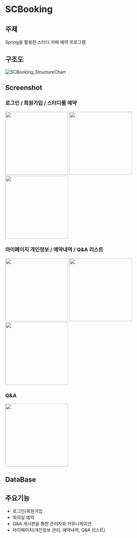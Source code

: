 # SCBooking

## 주제
Spring을 활용한 스터디 카페 예약 프로그램

## 구조도
![SCBooking_StructureChart](https://user-images.githubusercontent.com/39545165/62020147-afc04880-b1fc-11e9-9ab0-83b646039482.JPG)

## Screenshot

### 로그인 / 회원가입 / 스터디룸 예약
<div>
  <img width="200" src="https://user-images.githubusercontent.com/39545165/63235376-17096f80-c274-       11e9-8cce-4517b646d465.png">
  <img width="200" src="https://user-images.githubusercontent.com/39545165/63235374-1670d900-c274-       11e9-82de-478e7bdbde6c.png">
  <img width="200" src="https://user-images.githubusercontent.com/39545165/63235375-1670d900-c274-       11e9-876a-86860b2d1f74.png">
</div>

### 마이페이지 개인정보 / 예약내역 / Q&A 리스트
<div>
  <img width="200" src="https://user-images.githubusercontent.com/39545165/82748827-de3c8f00-9ddf-       11ea-8941-c80df79e69d5.png">
  <img width="200" src="https://user-images.githubusercontent.com/39545165/82748820-d4b32700-9ddf-       11ea-919f-e6cd488d4ae9.png">
  <img width="200" src="https://user-images.githubusercontent.com/39545165/82748811-c9f89200-9ddf-       11ea-9a1f-078a1cfad914.png">
</div>

### Q&A
<div>
  <img width="200" src="https://user-images.githubusercontent.com/39545165/82748828-de3c8f00-9ddf-       11ea-81c9-9cb243916776.png">
</div>

## DataBase

## 주요기능
- 로그인/회원가입
- 회의실 예약
- Q&A 게시판을 통한 관리자와 커뮤니케이션
- 마이페이지(개인정보 관리, 예약내역, Q&A 리스트)
